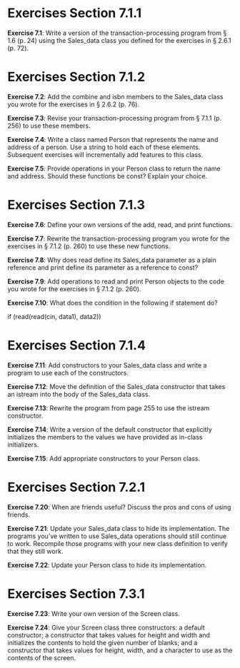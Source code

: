 # Exercises Section 7.1.1
**Exercise 7.1**: Write a version of the transaction-processing program from
§ 1.6 (p. 24) using the Sales_data class you defined for the exercises in §
2.6.1 (p. 72).

# Exercises Section 7.1.2

**Exercise 7.2**: Add the combine and isbn members to the Sales_data class
you wrote for the exercises in § 2.6.2 (p. 76).

**Exercise 7.3**: Revise your transaction-processing program from § 7.1.1
(p. 256) to use these members.

**Exercise 7.4**: Write a class named Person that represents the name and
address of a person. Use a string to hold each of these elements.
Subsequent exercises will incrementally add features to this class.

**Exercise 7.5**: Provide operations in your Person class to return the name
and address. Should these functions be const? Explain your choice.

# Exercises Section 7.1.3

**Exercise 7.6**: Define your own versions of the add, read, and print
functions.

**Exercise 7.7**: Rewrite the transaction-processing program you wrote for
the exercises in § 7.1.2 (p. 260) to use these new functions.

**Exercise 7.8**: Why does read define its Sales_data parameter as a plain
reference and print define its parameter as a reference to const?

**Exercise 7.9**: Add operations to read and print Person objects to the code
you wrote for the exercises in § 7.1.2 (p. 260).

**Exercise 7.10**: What does the condition in the following if statement do?

if (read(read(cin, data1), data2))

# Exercises Section 7.1.4

**Exercise 7.11**: Add constructors to your Sales_data class and write a
program to use each of the constructors.

**Exercise 7.12**: Move the definition of the Sales_data constructor that
takes an istream into the body of the Sales_data class.

**Exercise 7.13**: Rewrite the program from page 255 to use the istream
constructor.

**Exercise 7.14**: Write a version of the default constructor that explicitly
initializes the members to the values we have provided as in-class
initializers.

**Exercise 7.15**: Add appropriate constructors to your Person class.

# Exercises Section 7.2.1

**Exercise 7.20**: When are friends useful? Discuss the pros and cons of
using friends.

**Exercise 7.21**: Update your Sales_data class to hide its implementation.
The programs you’ve written to use Sales_data operations should still
continue to work. Recompile those programs with your new class definition
to verify that they still work.

**Exercise 7.22**: Update your Person class to hide its implementation.

# Exercises Section 7.3.1

**Exercise 7.23**: Write your own version of the Screen class.

**Exercise 7.24**: Give your Screen class three constructors: a default
constructor; a constructor that takes values for height and width and
initializes the contents to hold the given number of blanks; and a
constructor that takes values for height, width, and a character to use as
the contents of the screen.
